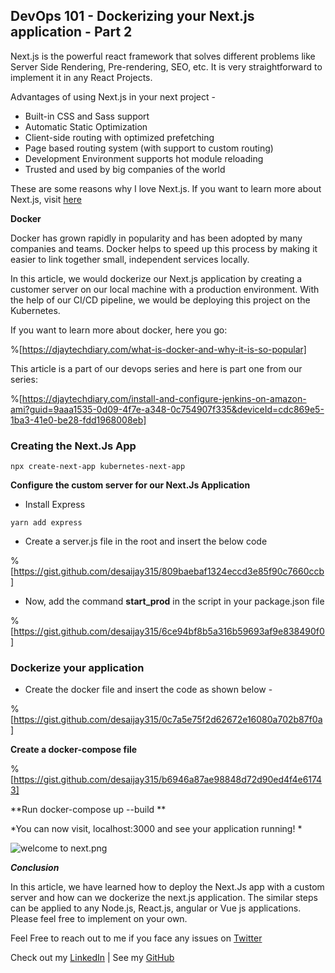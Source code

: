 ## DevOps 101 - Dockerizing your Next.js application - Part 2

Next.js is the powerful react framework that solves different problems like Server Side Rendering, Pre-rendering, SEO, etc. It is very straightforward to implement it in any React Projects.

Advantages of using Next.js in your next project - 

- Built-in CSS and Sass support
- Automatic Static Optimization
- Client-side routing with optimized prefetching
- Page based routing system (with support to custom routing)
- Development Environment supports hot module reloading
- Trusted and used by big companies of the world


These are some reasons why I love Next.js. If you want to learn more about Next.js, visit  [here](https://nextjs.org/learn/basics/create-nextjs-app)
  

**Docker** 

Docker has grown rapidly in popularity and has been adopted by many companies and teams. Docker helps to speed up this process by making it easier to link together small, independent services locally. 

In this article, we would dockerize our Next.js application by creating a customer server on our local machine with a production environment. With the help of our CI/CD pipeline, we would be deploying this project on the Kubernetes.

If you want to learn more about docker, here you go:

%[https://djaytechdiary.com/what-is-docker-and-why-it-is-so-popular]

This article is a part of our devops series and here is part one from our series:

%[https://djaytechdiary.com/install-and-configure-jenkins-on-amazon-ami?guid=9aaa1535-0d09-4f7e-a348-0c754907f335&deviceId=cdc869e5-1ba3-41e0-be28-fdd1968008eb]

### Creating the Next.Js App


```
npx create-next-app kubernetes-next-app

``` 
**Configure the custom server for our Next.Js Application**

 - Install Express

```
yarn add express

```

- Create a server.js file in the root and insert the below code 

%[https://gist.github.com/desaijay315/809baebaf1324eccd3e85f90c7660ccb]

- Now, add the command **start_prod** in the script in your package.json file

%[https://gist.github.com/desaijay315/6ce94bf8b5a316b59693af9e838490f0]


### Dockerize your application

- Create the docker file and insert the code as shown below - 


%[https://gist.github.com/desaijay315/0c7a5e75f2d62672e16080a702b87f0a]

**Create a docker-compose file**


%[https://gist.github.com/desaijay315/b6946a87ae98848d72d90ed4f4e61743]


**Run docker-compose up --build
**

*You can now visit, localhost:3000 and see your application running!
*

![welcome to next.png](https://cdn.hashnode.com/res/hashnode/image/upload/v1601636129031/Dv1DZdMcO.png)

***Conclusion***

In this article, we have learned how to deploy the Next.Js app with a custom server and how can we dockerize the next.js application. The similar steps can be applied to any Node.js, React.js, angular or Vue js applications. Please feel free to implement on your own.


Feel Free to reach out to me if you face any issues on  [Twitter](https://twitter.com/beingjaydesai) 

Check out my  [LinkedIn](https://www.linkedin.com/in/iamjaydesai)  | See my  [GitHub](https://github.com/desaijay315)  






